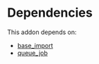 # Dependencies

This addon depends on:

- [base_import](https://github.com/bringout/oca-ocb-core)
- [queue_job](https://github.com/bringout/oca-technical)
